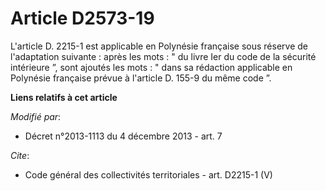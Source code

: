 # Article D2573-19

L'article D. 2215-1 est applicable en Polynésie française sous réserve de l'adaptation suivante : après les mots : " du livre
Ier du code de la sécurité intérieure ”, sont ajoutés les mots : " dans sa rédaction applicable en Polynésie française prévue
à l'article D. 155-9 du même code ”.

**Liens relatifs à cet article**

_Modifié par_:

  - Décret n°2013-1113 du 4 décembre 2013 - art. 7

_Cite_:

  - Code général des collectivités territoriales - art. D2215-1 (V)
